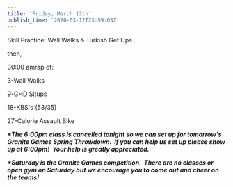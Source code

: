 ```yaml
---
title: 'Friday, March 13th'
publish_time: '2020-03-12T23:59:03Z'
---
```


Skill Practice: Wall Walks & Turkish Get Ups

then,

30:00 amrap of:

3-Wall Walks

9-GHD Situps

18-KBS's (53/35)

27-Calorie Assault Bike

***\*The 6:00pm class is cancelled tonight so we can set up for
tomorrow's Granite Games Spring Throwdown.  If you can help us set up
please show up at 6:00pm!  Your help is greatly appreciated.***

***\*Saturday is the Granite Games competition.  There are no classes or
open gym on Saturday but we encourage you to come out and cheer on the
teams!***
